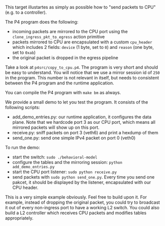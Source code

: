 This target illustartes as simply as possible how to "send packets to CPU"
(e.g. to a controller).

The P4 program does the following:
- incoming packets are mirrored to the CPU port using the `clone_ingress_pkt_to_egress` action primitive
- packets mirrored to CPU are encapsulated with a custom `cpu_header` which includes 2 fields: `device` (1 byte, set to `0`) and `reason` (one byte, set to `0xab`)
- the original packet is dropped in the egress pipeline

Take a look at `p4src/copy_to_cpu.p4`. The program is very short and should be easy to understand.
You will notice that we use a mirror session id of `250` in the program. This number is not relevant in itself, but needs to consistent between the P4 program and the runtime application.

You can compile the P4 program with `make bm` as always.

We provide a small demo to let you test the program. It consists of the following scripts:
- add_demo_entries.py: our runtime application, it configures the data plane. Note that we hardcode port 3 as our CPU port, which means all mirrored packets will show up on this port.
- receive.py: sniff packets on port 3 (veth6) and print a hexdump of them
- send_one.py: send one simple IPv4 packet on port 0 (veth0)

To run the demo:
- start the switch: `sudo ./behavioral-model`
- configure the tables and the mirroring session: `python add_demo_entries.py`
- start the CPU port listener: `sudo python receive.py`
- send packets with `sudo python send_one.py`. Every time you send one pakcet, it should be displayed by the listener, encapsulated with our CPU header.

This is a very simple example obviously. Feel free to build upon it. For example, instead of dropping the original packet, you could try to broadcast it out of every non-ingress port to have a working L2 switch. You could also build a L2 controller which receives CPU packets and modifies tables appropriately.

